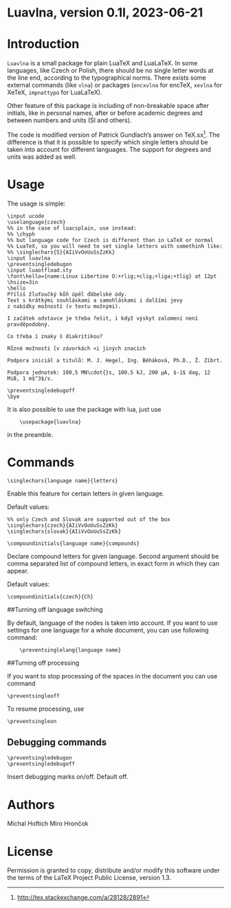 # Luavlna, version 0.1l, 2023-06-21

# Introduction

`Luavlna` is a small package for plain LuaTeX and LuaLaTeX. In some languages,
like Czech or Polish, there should be no single letter words at the
line end, according to the typographical norms. There exists some
external commands (like `vlna`) or packages (`encxvlna` for encTeX,
`xevlna` for XeTeX, `impnattypo` for LuaLaTeX).

Other feature of this package is including of non-breakable space after initials,
like in personal names, after or before academic degrees
and between numbers and units (SI and others).

The code is modified version of Patrick Gundlach’s answer on
TeX.sx[^1]. The difference is that it is possible to specify which
single letters should be taken into account for different
languages.
The support for degrees and units was added as well.

# Usage

The usage is simple:

    \input ucode
    \uselanguage{czech}
    %% in the case of luacsplain, use instead:
    %% \chyph
    %% but language code for Czech is different than in LaTeX or normal 
    %% LuaTeX, so you will need to set single letters with somethinh like:
    %% \singlechars{5}{AIiVvOoUuSsZzKk}
    \input luavlna
    \preventsingledebugon
    \input luaotfload.sty
    \font\hello={name:Linux Libertine O:+rlig;+clig;+liga;+tlig} at 12pt 
    \hsize=3in
    \hello
    Příliš žluťoučký kůň úpěl ďábelské ódy. 
    Text s krátkými souhláskami a samohláskami i dalšími jevy 
    z nabídky možností (v textu možnými). 
    
    I začátek odstavce je třeba řešit, i když výskyt zalomení není pravděpodobný.
    
    Co třeba í znaky š diakritikou?
    
    Různé možnosti [v závorkách <i jiných znacích

    Podpora iniciál a titulů: M. J. Hegel, Ing. Běháková, Ph.D., Ž. Zíbrt.

    Podpora jednotek: 100,5 MN\cdot{}s, 100.5 kJ, 200 µA, $-1$ dag, 12 MiB, 1 m$^3$/s.

    \preventsingledebugoff
    \bye


It is also possible to use the package with lua, just use

        \usepackage{luavlna}

in the preamble.

# Commands

    \singlechars{language name}{letters} 

Enable this feature for certain letters in given language. 

Default values:

    %% only Czech and Slovak are supported out of the box
    \singlechars{czech}{AIiVvOoUuSsZzKk}
    \singlechars{slovak}{AIiVvOoUuSsZzKk}

    \compoundinitials{language name}{compounds}

Declare compound letters for given language. Second argument should be comma 
separated list of compound letters, in exact form in which they can appear.

Default values:

    \compoundinitials{czech}{Ch}

##Turning off language switching

By default, language of the nodes is taken into account. If you want to use
settings for one language for a whole document, you can use following command:

    	\preventsinglelang{language name}

##Turning off processing

If you want to stop processing of the spaces in the document you can use
command

    \preventsingleoff

To resume processing, use

    \preventsingleon

## Debugging commands 

    \preventsingledebugon
    \preventsingledebugoff

Insert debugging marks on/off. Default off.

# Authors

Michal Hoftich
Miro Hrončok

# License

Permission is granted to copy, distribute and/or modify this software
under the terms of the LaTeX Project Public License, version 1.3.

[^1]:
    <http://tex.stackexchange.com/a/28128/2891>
